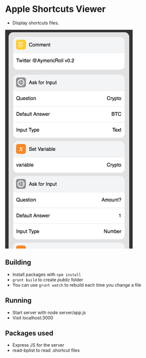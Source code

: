 # Apple Shortcuts Viewer

* Display shortcuts files.

![alt tag](https://raw.githubusercontent.com/BobRazowsky/shortcuts/master/app/images/screenshot.png)

## Building

* Install packages with `npm install`
* `grunt build` to create *public* folder
* You can use `grunt watch` to rebuild each time you change a file

## Running

* Start server with node server/app.js
* Visit localhost:3000

## Packages used

* Express JS for the server
* read-bplist to read .shortcut files

